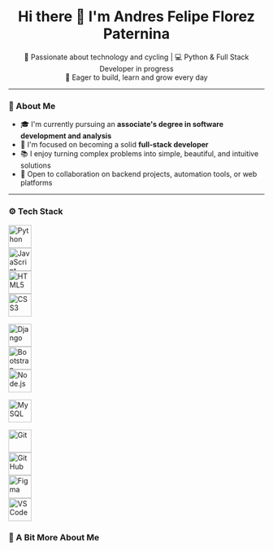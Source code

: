 <h1 align="center">Hi there 👋 I'm Andres Felipe Florez Paternina</h1>

<p align="center">
  🚴 Passionate about technology and cycling | 💻 Python & Full Stack Developer in progress<br>
  🌱 Eager to build, learn and grow every day
</p>

---

### 🧠 About Me

- 🎓 I'm currently pursuing an **associate's degree in software development and analysis**
- 🚀 I'm focused on becoming a solid **full-stack developer**
- 📚 I enjoy turning complex problems into simple, beautiful, and intuitive solutions
- 💬 Open to collaboration on backend projects, automation tools, or web platforms

---

### ⚙️ Tech Stack

<p>
  <img src="https://cdn.jsdelivr.net/gh/devicons/devicon/icons/python/python-original.svg" alt="Python" width="45" height="45"/><br>
  <img src="https://cdn.jsdelivr.net/gh/devicons/devicon/icons/javascript/javascript-original.svg" alt="JavaScript" width="45" height="45"/><br>
  <img src="https://cdn.jsdelivr.net/gh/devicons/devicon/icons/html5/html5-original.svg" alt="HTML5" width="45" height="45"/><br>
  <img src="https://cdn.jsdelivr.net/gh/devicons/devicon/icons/css3/css3-original.svg" alt="CSS3" width="45" height="45"/><br>
</p>
<p>
  <img src="https://cdn.jsdelivr.net/gh/devicons/devicon/icons/django/django-plain.svg" alt="Django" width="45" height="45"/><br>
  <img src="https://cdn.jsdelivr.net/gh/devicons/devicon/icons/bootstrap/bootstrap-plain.svg" alt="Bootstrap" width="45" height="45"/><br>
  <img src="https://cdn.jsdelivr.net/gh/devicons/devicon/icons/nodejs/nodejs-original.svg" alt="Node.js" width="45" height="45"/><br>
</p>
<p>
  <img src="https://cdn.jsdelivr.net/gh/devicons/devicon/icons/mysql/mysql-original.svg" alt="MySQL" width="45" height="45"/><br>
</p>
<p>
  <img src="https://cdn.jsdelivr.net/gh/devicons/devicon/icons/git/git-original.svg" alt="Git" width="45" height="45"/><br>
  <img src="https://cdn.jsdelivr.net/gh/devicons/devicon/icons/github/github-original.svg" alt="GitHub" width="45" height="45"/><br>
  <img src="https://cdn.jsdelivr.net/gh/devicons/devicon/icons/figma/figma-original.svg" alt="Figma" width="45" height="45"/><br>
  <img src="https://cdn.jsdelivr.net/gh/devicons/devicon/icons/vscode/vscode-original.svg" alt="VS Code" width="45" height="45"/><br>
</p>

### 🚴 A Bit More About Me
